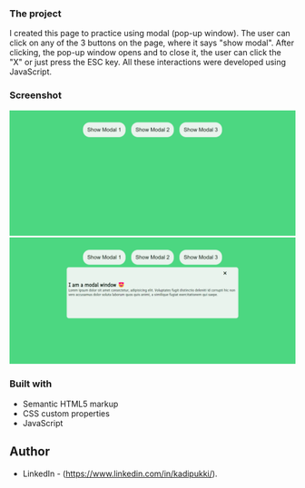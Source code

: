 ### The project

I created this page to practice using modal (pop-up window).
The user can click on any of the 3 buttons on the page, where it says "show modal".
After clicking, the pop-up window opens and to close it, the user can click the "X" or just press the ESC key.
All these interactions were developed using JavaScript.

### Screenshot

![Main Page](./assets/images/Screenshot%20(29).png)
![Main Page](./assets/images/Screenshot%20(30).png)


### Built with

- Semantic HTML5 markup
- CSS custom properties
- JavaScript

## Author

- LinkedIn - (https://www.linkedin.com/in/kadipukki/).